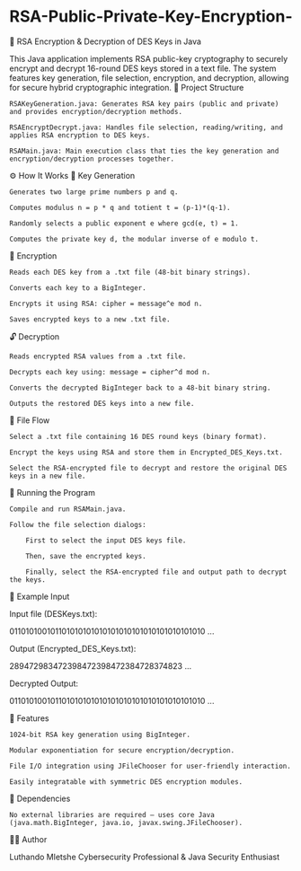 # RSA-Public-Private-Key-Encryption-

🔐 RSA Encryption & Decryption of DES Keys in Java

This Java application implements RSA public-key cryptography to securely encrypt and decrypt 16-round DES keys stored in a text file. The system features key generation, file selection, encryption, and decryption, allowing for secure hybrid cryptographic integration.
📂 Project Structure

    RSAKeyGeneration.java: Generates RSA key pairs (public and private) and provides encryption/decryption methods.

    RSAEncryptDecrypt.java: Handles file selection, reading/writing, and applies RSA encryption to DES keys.

    RSAMain.java: Main execution class that ties the key generation and encryption/decryption processes together.

⚙️ How It Works
🔑 Key Generation

    Generates two large prime numbers p and q.

    Computes modulus n = p * q and totient t = (p-1)*(q-1).

    Randomly selects a public exponent e where gcd(e, t) = 1.

    Computes the private key d, the modular inverse of e modulo t.

🔐 Encryption

    Reads each DES key from a .txt file (48-bit binary strings).

    Converts each key to a BigInteger.

    Encrypts it using RSA: cipher = message^e mod n.

    Saves encrypted keys to a new .txt file.

🔓 Decryption

    Reads encrypted RSA values from a .txt file.

    Decrypts each key using: message = cipher^d mod n.

    Converts the decrypted BigInteger back to a 48-bit binary string.

    Outputs the restored DES keys into a new file.

📁 File Flow

    Select a .txt file containing 16 DES round keys (binary format).

    Encrypt the keys using RSA and store them in Encrypted_DES_Keys.txt.

    Select the RSA-encrypted file to decrypt and restore the original DES keys in a new file.

🚀 Running the Program

    Compile and run RSAMain.java.

    Follow the file selection dialogs:

        First to select the input DES keys file.

        Then, save the encrypted keys.

        Finally, select the RSA-encrypted file and output path to decrypt the keys.

🧪 Example Input

Input file (DESKeys.txt):

011010100101101010101010101010101010101010101010
...

Output (Encrypted_DES_Keys.txt):

289472983472398472398472384728374823
...

Decrypted Output:

011010100101101010101010101010101010101010101010
...

📌 Features

    1024-bit RSA key generation using BigInteger.

    Modular exponentiation for secure encryption/decryption.

    File I/O integration using JFileChooser for user-friendly interaction.

    Easily integratable with symmetric DES encryption modules.

📎 Dependencies

    No external libraries are required — uses core Java (java.math.BigInteger, java.io, javax.swing.JFileChooser).

👨‍💻 Author

Luthando Mletshe
Cybersecurity Professional & Java Security Enthusiast
